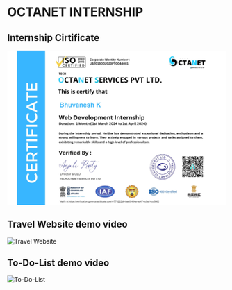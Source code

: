 # OCTANET INTERNSHIP

## Internship Cirtificate 

![Internship Cirtificate](https://github.com/bhuvanesh2235/OCTANET_MARCH-Intern/blob/main/OCTANET%20INTERN%20CIRTIFICATE.png)


## Travel Website demo video

![Travel Website](https://youtu.be/sk7ZOO_OkDE)


## To-Do-List demo video

![To-Do-List](https://youtu.be/MfUGhRJXfbc)
